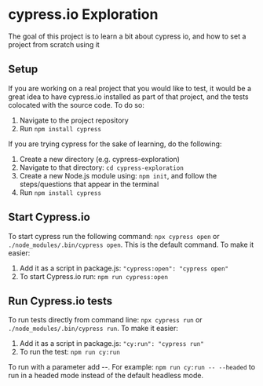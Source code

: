 # cypress.io Exploration
The goal of this project is to learn a bit about cypress io, and how to set a project from scratch using it

## Setup
If you are working on a real project that you would like to test, it would be a great idea to have cypress.io installed as part of that project, and the tests colocated with the source code.
To do so:
1. Navigate to the project repository
2. Run `npm install cypress`

If you are trying cypress for the sake of learning, do the following:
1. Create a new directory (e.g. cypress-exploration)
2. Navigate to that directory: `cd cypress-exploration`
3. Create a new Node.js module using: `npm init`, and follow the steps/questions that appear in the terminal
4. Run `npm install cypress`

## Start Cypress.io
To start cypress run the following command: `npx cypress open` or `./node_modules/.bin/cypress open`. This is the default command. To make it easier:
1. Add it as a script in package.js: `"cypress:open": "cypress open"`
2. To start Cypress.io run: `npm run cypress:open`

## Run Cypress.io tests
To run tests directly from command line: `npx cypress run` or `./node_modules/.bin/cypress run`. To make it easier:
1. Add it as a script in package.js: `"cy:run": "cypress run"`
2. To run the test: `npm run cy:run`

To run with a parameter add --. For example:
`npm run cy:run -- --headed` to run in a headed mode instead of the default headless mode.
